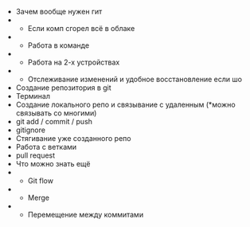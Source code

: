 - Зачем вообще нужен гит
- - Если комп сгорел всё в облаке
- - Работа в команде
- - Работа на 2-х устройствах
- - Отслеживание изменений и удобное восстановление если шо
- Создание репозитория в git
- Терминал
- Создание локального репо и связывание с удаленным (*можно связывать со многими)
- git add / commit / push
- gitignore
- Стягивание уже созданного репо
- Работа с ветками
- pull request
- Что можно знать ещё
- - Git flow
- - Merge
- - Перемещение между коммитами